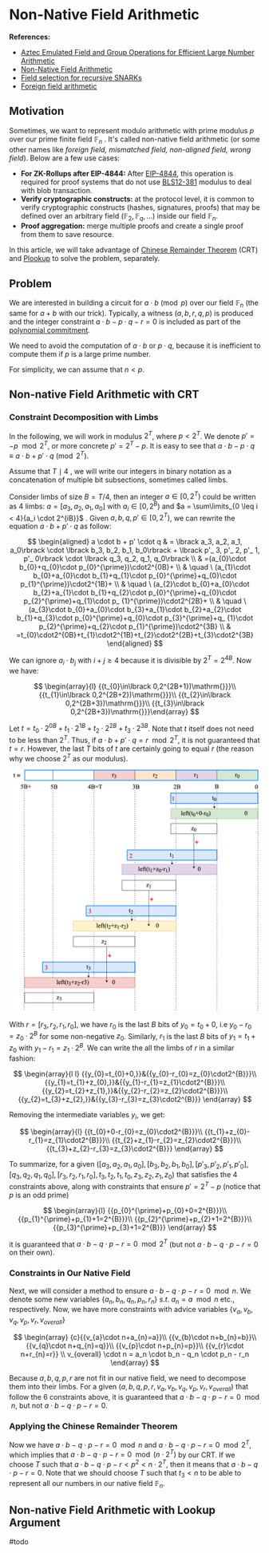 # Non-Native Field Arithmetic

**References:**

- [Aztec Emulated Field and Group Operations for Efficient Large Number Arithmetic](https://hackmd.io/@kullervo/cryptographyExplorations/%2F%40kullervo%2FbignumberCircuits)
- [Non-Native Field Arithmetic](https://hackmd.io/@JkY-zACaSqerTtn_UwFjKg/SJZw6x75o)
- [Field selection for recursive SNARKs](https://medium.com/delendum/field-selection-for-recursive-snarks-726ad56c3a3c)
- [Foreign field arithmetic](https://www.youtube.com/watch?v=IBeo5epQoYo)

## Motivation

Sometimes, we want to represent modulo arithmetic with prime modulus $p$ over our prime finite field $\mathbb{F}_n$ . It's called
non-native field arithmetic (or some other names like *foreign field, mismatched field, non-aligned field, wrong field*). Below are a
few use cases:

- **For ZK-Rollups after EIP-4844:** After [EIP-4844](zk_rollups_after_eip4844.md), this operation is required for proof systems that
  do not
  use [BLS12-381](../terms/bls12-381.md) modulus to deal with blob transaction.
- **Verify cryptographic constructs:** at the protocol level, it is common to verify cryptographic constructs (hashes, signatures,
  proofs) that may be defined over an arbitrary field ($\mathbb{F}_2, \mathbb{F}_q, ...$) inside our field $\mathbb{F}_n$.
- **Proof aggregation:** merge multiple proofs and create a single proof from them to save resource.

In this article, we will take advantage of [Chinese Remainder Theorem](../terms/chinese_remainder_theorem.md) (CRT)
and [Plookup](reed_solomon_fingerprinting.md) to solve the problem, separately.

## Problem

We are interested in building a circuit for $a \cdot b \pmod p$ over our field $\mathbb{F}_n$ (the same for $a+b$ with our trick).
Typically, a witness $(a,b,r,q,p)$ is produced and the integer constraint $a \cdot b - p \cdot q - r = 0$ is included as part of
the [polynomial commitment](../terms/polynomial-commitment/000_polynomial_commitment.md).

We need to avoid the computation of $a \cdot b$ or $p \cdot q$, because it is inefficient to compute them if $p$ is a large prime
number.

For simplicity, we can assume that $n < p$.

## Non-native Field Arithmetic with CRT

### Constraint Decomposition with Limbs

In the following, we will work in modulus $2^T$, where $p < 2^T$. We denote $p' = -p \mod 2^T$, or more concrete $p' = 2^T - p$. It is
easy to see that $a \cdot b - p \cdot q \equiv a \cdot b + p' \cdot q \pmod{2^T}$.

Assume that $T \mid 4$ , we will write our integers in binary notation as a concatenation of multiple bit subsections, sometimes called
limbs.

Consider limbs of size $B = T / 4$, then an integer $a \in \lbrack 0, 2^T)$ could be written as $4$ limbs: $a = \lbrack a_3, a_2, a_1,
a_0\rbrack$ with
$a_i \in \lbrack 0, 2^B)$ and $a = \sum\limits_{0 \leq i < 4}{a_i \cdot 2^{iB}}$ . Given $a,b,q,p' \in \lbrack 0, 2^T)$, we can rewrite
the equation
$a \cdot b + p' \cdot q$ as follow:

$$
\begin{aligned}
a \cdot b + p' \cdot q & = \lbrack a_3, a_2, a_1, a_0\rbrack \cdot \lbrack b_3, b_2, b_1, b_0\rbrack + \lbrack p'_ 3, p'_ 2, p'_ 1, p'_
0\rbrack \cdot \lbrack q_3, q_2, q_1, q_0\rbrack \\
& =(a_{0}\cdot b_{0}+q_{0}\cdot p_{0}^{\prime})\cdot2^{0B}+ \\
& \quad \ (a_{1}\cdot b_{0}+a_{0}\cdot b_{1}+q_{1}\cdot p_{0}^{\prime}+q_{0}\cdot p_{1}^{\prime})\cdot2^{1B}+ \\
& \quad \ (a_{2}\cdot b_{0}+a_{0}\cdot b_{2}+a_{1}\cdot b_{1}+q_{2}\cdot p_{0}^{\prime}+q_{0}\cdot p_{2}^{\prime}+q_{1}\cdot p_
{1}^{\prime})\cdot2^{2B}+ \\
& \quad \ (a_{3}\cdot b_{0}+a_{0}\cdot b_{3}+a_{1}\cdot b_{2}+a_{2}\cdot b_{1}+q_{3}\cdot p_{0}^{\prime}+q_{0}\cdot p_{3}^{\prime}+q_
{1}\cdot p_{2}^{\prime}+q_{2}\cdot p_{1}^{\prime})\cdot2^{3B} \\
& =t_{0}\cdot2^{0B}+t_{1}\cdot2^{1B}+t_{2}\cdot2^{2B}+t_{3}\cdot2^{3B}
\end{aligned}
$$

We can ignore $a_i \cdot b_j$ with $i+j \geq 4$ because it is divisible by $2^T = 2^{4B}$. Now we have:

$$
\begin{array}{l}
{{t_{0}\in\lbrack 0,2^{2B+1})\mathrm{}}}\\
{{t_{1}\in\lbrack 0,2^{2B+2})\mathrm{}}}\\
{{t_{2}\in\lbrack 0,2^{2B+3})\mathrm{}}}\\
{{t_{3}\in\lbrack 0,2^{2B+3})\mathrm{}}}\end{array}
$$

Let $t = t_{0}\cdot2^{0B}+t_{1}\cdot2^{1B}+t_{2}\cdot2^{2B}+t_{3}\cdot2^{3B}$. Note that $t$ itself does not need to be less than
$2^T$. Thus, if $a \cdot b + p' \cdot q = r \mod 2^T$, it is not guaranteed that $t = r$. However, the last $T$ bits of $t$ are
certainly going to equal $r$ (the reason why we choose $2^T$ as our modulus).

![non_native_field_arithmetic](attachments/non_native_field_arithmetic.png)

With $r = \lbrack r_3, r_2, r_1, r_0\rbrack$, we have $r_0$ is the last $B$ bits of $y_0 = t_0 + 0$, i.e $y_0-r_0 = z_0 \cdot 2^B$ for
some
non-negative $z_0$. Similarly, $r_1$ is the last $B$ bits of $y_1 = t_1 + z_0$ with $y_1 - r_1 = z_1 \cdot 2^B$. We can write the all
the
limbs of $r$ in a similar fashion:

$$
\begin{array}{l l}
{{y_{0}=t_{0}+0,}}&{{y_{0}-r_{0}=z_{0}\cdot2^{B}}}\\
{{y_{1}=t_{1}+z_{0},}}&{{y_{1}-r_{1}=z_{1}\cdot2^{B}}}\\
{{y_{2}=t_{2}+z_{1},}}&{{y_{2}-r_{2}=z_{2}\cdot2^{B}}}\\
{{y_{2}=t_{3}+z_{2},}}&{{y_{3}-r_{3}=z_{3}\cdot2^{B}}}
\end{array}
$$

Removing the intermediate variables $y_i$, we get:

$$
\begin{array}{l}
{{t_{0}+0-r_{0}=z_{0}\cdot2^{B}}}\\
{{t_{1}+z_{0}-r_{1}=z_{1}\cdot2^{B}}}\\
{{t_{2}+z_{1}-r_{2}=z_{2}\cdot2^{B}}}\\
{{t_{3}+z_{2}-r_{3}=z_{3}\cdot2^{B}}}
\end{array}
$$

To summarize, for a given $(\lbrack a_3,a_2,a_1,a_0\rbrack, \lbrack b_3, b_2, b_1, b_0\rbrack, \lbrack p'_3, p'_2, p'_1, p'_0\rbrack,
\lbrack q_3, q_2, q_1, q_0\rbrack, \lbrack r_3,r_2,r_1,r_0\rbrack,t_3,t_2,t_1,t_0, z_3,z_2,z_1,z_0)$
that satisfies the 4 constraints above, along with constraints that ensure $p'=2^T-p$ (notice that $p$ is an odd prime)

$$
\begin{array}{l}
{{p_{0}^{\prime}+p_{0}+0=2^{B}}}\\
{{p_{1}^{\prime}+p_{1}+1=2^{B}}}\\
{{p_{2}^{\prime}+p_{2}+1=2^{B}}}\\
{{p_{3}^{\prime}+p_{3}+1=2^{B}}}
\end{array}
$$

it is guaranteed that $a \cdot b - q \cdot p - r = 0 \mod 2^T$ (but not $a \cdot b - q \cdot p - r = 0$ on their own).

### Constraints in Our Native Field

Next, we will consider a method to ensure $a \cdot b - q \cdot p - r = 0 \mod n$. We denote some new variables $\lbrace a_n, b_n, q_n,
p_n,
r_n\rbrace \ s.t.\ a_n = a \mod n$ etc., respectively. Now, we have more constraints with advice variables $\lbrace v_a, v_b, v_q, v_p,
v_r, v_
{overall}\rbrace$

$$
\begin{array}
{c}{{v_{a}\cdot n+a_{n}=a}}\\
{{v_{b}\cdot n+b_{n}=b}}\\
{{v_{q}\cdot n+q_{n}=q}}\\
{{v_{p}\cdot n+p_{n}=p}}\\
{{v_{r}\cdot n+r_{n}=r}} \\
v_{overall} \cdot n = a_n \cdot b_n - q_n \cdot p_n - r_n
\end{array}
$$

Because $a,b,q,p,r$ are not fit in our native field, we need to decompose them into their limbs.
For a given $(a,b,q,p,r,v_a, v_b, v_q, v_p, v_r, v_{overall})$ that follow the 6 constraints above, it is guaranteed that $a \cdot b -
q \cdot p - r = 0 \mod n$, but not $a \cdot b - q \cdot p - r = 0$.

### Applying the Chinese Remainder Theorem

Now we have $a \cdot b - q \cdot p - r = 0 \mod n$ and $a \cdot b - q \cdot p - r = 0 \mod 2^T$, which implies that $a \cdot b - q
\cdot p - r = 0 \mod (n \cdot 2^T)$ by our CRT. If we choose $T$ such that $a \cdot b - q \cdot p - r < p^2 < n \cdot 2^T$, then it
means that $a \cdot b - q \cdot p - r = 0$. Note that we should choose $T$ such that $t_3 < n$ to be able to represent all our numbers
in our native field $\mathbb{F}_n$.

## Non-native Field Arithmetic with Lookup Argument

<!-- > [!Warning]
> This section is written according to my personal understanding, so it should be used for reference rather than belief

Investigating the statement "Cost of non-aligned field operations have gone down a lot since the introduction of schemes like Plookup."
from this [article](https://notes.ethereum.org/@dankrad/kzg_commitments_in_proofs), I explored [Plookup](plookup.md) but couldn't find
any articles about integrating Lookup with non-aligned field operations. Perhaps it's too straightforward to see?

After exploring limbs decomposition, I think Plookup can be applied directly to non-native field arithmetic. For example, suppose we
want to represent $6 \cdot 2$ in $\mathbb{F}_5$, we can decompose $6$ into some limbs, and then construct a table containing the
mapping $(2,limbs(6)) \rightarrow 2$. -->
#todo
